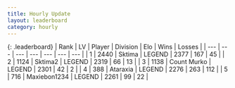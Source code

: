 ```yaml
---
title: Hourly Update
layout: leaderboard
category: hourly
---
```


{: .leaderboard}
| Rank | LV | Player | Division | Elo | Wins | Losses |
| --- | --- | --- | --- | --- | --- | --- |
| <span data-change="0">1</span> | 2440 | <span title="ID: 353063">Sktima</span> | LEGEND | <span data-change="0">2377</span> | <span data-change="0">167</span> | <span data-change="0">45</span> |
| <span data-change="0">2</span> | 1124 | <span title="ID: 402846">Sktima2</span> | LEGEND | <span data-change="0">2319</span> | <span data-change="0">66</span> | <span data-change="0">13</span> |
| <span data-change="0">3</span> | 1138 | <span title="ID: 498323">Count Murko</span> | LEGEND | <span data-change="0">2301</span> | <span data-change="0">42</span> | <span data-change="0">2</span> |
| <span data-change="2">4</span> | 388 | <span title="ID: 745153">Ataraxia</span> | LEGEND | <span data-change="31">2276</span> | <span data-change="5">263</span> | <span data-change="0">112</span> |
| <span data-change="-1">5</span> | 716 | <span title="ID: 410122">Maxiebon1234</span> | LEGEND | <span data-change="0">2261</span> | <span data-change="0">99</span> | <span data-change="0">22</span> |